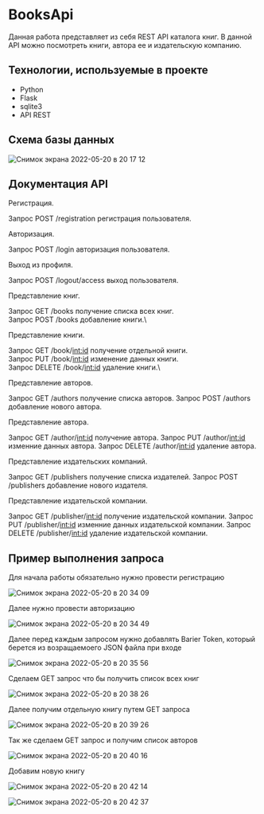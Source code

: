  # BooksApi
Данная работа представляет из себя REST API каталога книг. В данной API можно посмотреть книги, автора ее и издательскую компанию.

## Технологии, используемые в проекте

- Python
- Flask
- sqlite3
- API REST

## Схема базы данных

![Снимок экрана 2022-05-20 в 20 17 12](https://user-images.githubusercontent.com/44827871/169579620-62cc62a5-ba57-4e25-9006-aef4fc5c23c1.png)

## Документация API

Регистрация. 

Запрос POST    /registration  регистрация пользователя.  

Авторизация. 

Запрос POST    /login  авторизация пользователя. 

Выход из профиля\. 

Запрос POST    /logout/access  выход пользователя. 

Представление книг. 

Запрос GET     /books    получение списка всех книг.\
Запрос POST    /books    добавление книги.\

Представление книги. 

Запрос GET     /book/<int:id>  получение отдельной книги.\
Запрос PUT     /book/<int:id>  изменение данных книги.\
Запрос DELETE  /book/<int:id>  удаление книги.\

Представление авторов. 

Запрос GET     /authors  получение списка авторов. 
Запрос POST    /authors  добавление нового автора. 

Представление автора.  

Запрос GET     /author/<int:id>  получение автора. 
Запрос PUT     /author/<int:id>  изменние данных автора. 
Запрос DELETE  /author/<int:id>  удаление автора. 
  
Представление издательских компаний. 

Запрос GET     /publishers  получение списка издателей. 
Запрос POST    /publishers  добавление нового издателя. 

Представление издательской компании. 

Запрос GET     /publisher/<int:id>  получение издательской компании. 
Запрос PUT     /publisher/<int:id>  изменние данных издательской компании. 
Запрос DELETE  /publisher/<int:id>  удаление издательской компании. 

## Пример выполнения запроса

Для начала работы обязательно нужно провести регистрацию

![Снимок экрана 2022-05-20 в 20 34 09](https://user-images.githubusercontent.com/44827871/169582018-b5466830-961d-483c-961e-33c2906f6d1b.png)


Далее нужно провести авторизацию

![Снимок экрана 2022-05-20 в 20 34 49](https://user-images.githubusercontent.com/44827871/169582118-70b852b0-53a0-47dc-8644-879f832cb953.png)

Далее перед каждым запросом нужно добавлять Barier Token, который берется из возращаемоего JSON файла при входе

![Снимок экрана 2022-05-20 в 20 35 56](https://user-images.githubusercontent.com/44827871/169582247-047f5e18-c535-4e39-9ea1-f49e8240b950.png)

Сделаем GET запрос что бы получить список всех книг

![Снимок экрана 2022-05-20 в 20 38 26](https://user-images.githubusercontent.com/44827871/169582607-046790fb-e5b9-4362-a8fc-8f67505ee72d.png)

Далее получим отдельную книгу путем GET запроса

![Снимок экрана 2022-05-20 в 20 39 26](https://user-images.githubusercontent.com/44827871/169582719-f0a9937f-84dd-4e49-b46a-edd4ca387160.png)

Так же сделаем GET запрос и получим список авторов

![Снимок экрана 2022-05-20 в 20 40 16](https://user-images.githubusercontent.com/44827871/169582834-764f89a6-d977-43f5-9993-c58db3ed4eb4.png)

Добавим новую книгу

![Снимок экрана 2022-05-20 в 20 42 14](https://user-images.githubusercontent.com/44827871/169583146-a77f2b88-701a-466b-b9c3-554d8d84da72.png)

![Снимок экрана 2022-05-20 в 20 42 37](https://user-images.githubusercontent.com/44827871/169583205-055964ca-edcf-4f84-938f-53a991ac8698.png)

